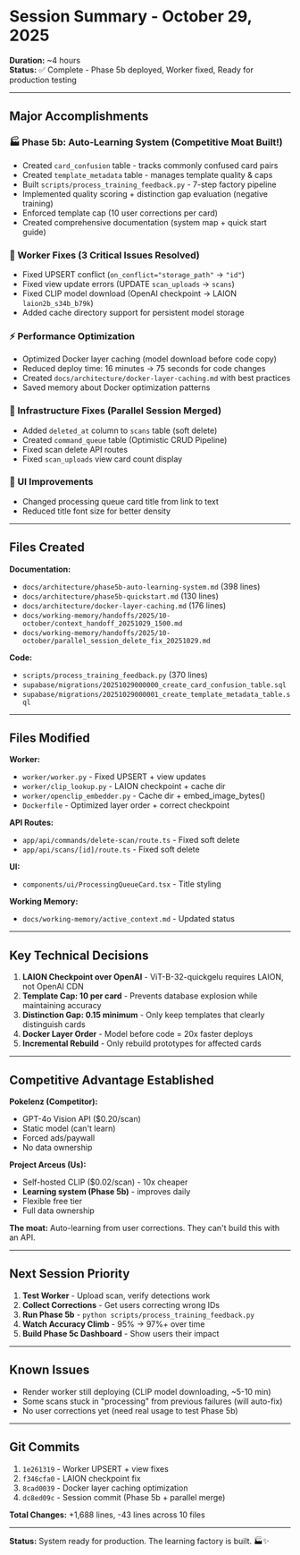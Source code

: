 # Session Summary - October 29, 2025

**Duration:** ~4 hours  
**Status:** ✅ Complete - Phase 5b deployed, Worker fixed, Ready for production testing

---

## Major Accomplishments

### 🏭 Phase 5b: Auto-Learning System (Competitive Moat Built!)
- Created `card_confusion` table - tracks commonly confused card pairs
- Created `template_metadata` table - manages template quality & caps
- Built `scripts/process_training_feedback.py` - 7-step factory pipeline
- Implemented quality scoring + distinction gap evaluation (negative training)
- Enforced template cap (10 user corrections per card)
- Created comprehensive documentation (system map + quick start guide)

### 🐛 Worker Fixes (3 Critical Issues Resolved)
- Fixed UPSERT conflict (`on_conflict="storage_path"` → `"id"`)
- Fixed view update errors (UPDATE `scan_uploads` → `scans`)
- Fixed CLIP model download (OpenAI checkpoint → LAION `laion2b_s34b_b79k`)
- Added cache directory support for persistent model storage

### ⚡ Performance Optimization
- Optimized Docker layer caching (model download before code copy)
- Reduced deploy time: 16 minutes → 75 seconds for code changes
- Created `docs/architecture/docker-layer-caching.md` with best practices
- Saved memory about Docker optimization patterns

### 🔧 Infrastructure Fixes (Parallel Session Merged)
- Added `deleted_at` column to `scans` table (soft delete)
- Created `command_queue` table (Optimistic CRUD Pipeline)
- Fixed scan delete API routes
- Fixed `scan_uploads` view card count display

### 🎨 UI Improvements
- Changed processing queue card title from link to text
- Reduced title font size for better density

---

## Files Created

**Documentation:**
- `docs/architecture/phase5b-auto-learning-system.md` (398 lines)
- `docs/architecture/phase5b-quickstart.md` (130 lines)
- `docs/architecture/docker-layer-caching.md` (176 lines)
- `docs/working-memory/handoffs/2025/10-october/context_handoff_20251029_1500.md`
- `docs/working-memory/handoffs/2025/10-october/parallel_session_delete_fix_20251029.md`

**Code:**
- `scripts/process_training_feedback.py` (370 lines)
- `supabase/migrations/20251029000000_create_card_confusion_table.sql`
- `supabase/migrations/20251029000001_create_template_metadata_table.sql`

---

## Files Modified

**Worker:**
- `worker/worker.py` - Fixed UPSERT + view updates
- `worker/clip_lookup.py` - LAION checkpoint + cache dir
- `worker/openclip_embedder.py` - Cache dir + embed_image_bytes()
- `Dockerfile` - Optimized layer order + correct checkpoint

**API Routes:**
- `app/api/commands/delete-scan/route.ts` - Fixed soft delete
- `app/api/scans/[id]/route.ts` - Fixed soft delete

**UI:**
- `components/ui/ProcessingQueueCard.tsx` - Title styling

**Working Memory:**
- `docs/working-memory/active_context.md` - Updated status

---

## Key Technical Decisions

1. **LAION Checkpoint over OpenAI** - ViT-B-32-quickgelu requires LAION, not OpenAI CDN
2. **Template Cap: 10 per card** - Prevents database explosion while maintaining accuracy
3. **Distinction Gap: 0.15 minimum** - Only keep templates that clearly distinguish cards
4. **Docker Layer Order** - Model before code = 20x faster deploys
5. **Incremental Rebuild** - Only rebuild prototypes for affected cards

---

## Competitive Advantage Established

**Pokelenz (Competitor):**
- GPT-4o Vision API ($0.20/scan)
- Static model (can't learn)
- Forced ads/paywall
- No data ownership

**Project Arceus (Us):**
- Self-hosted CLIP ($0.02/scan) - 10x cheaper
- **Learning system (Phase 5b)** - improves daily
- Flexible free tier
- Full data ownership

**The moat:** Auto-learning from user corrections. They can't build this with an API.

---

## Next Session Priority

1. **Test Worker** - Upload scan, verify detections work
2. **Collect Corrections** - Get users correcting wrong IDs
3. **Run Phase 5b** - `python scripts/process_training_feedback.py`
4. **Watch Accuracy Climb** - 95% → 97%+ over time
5. **Build Phase 5c Dashboard** - Show users their impact

---

## Known Issues

- Render worker still deploying (CLIP model downloading, ~5-10 min)
- Some scans stuck in "processing" from previous failures (will auto-fix)
- No user corrections yet (need real usage to test Phase 5b)

---

## Git Commits

1. `1e261319` - Worker UPSERT + view fixes
2. `f346cfa0` - LAION checkpoint fix
3. `8cad0039` - Docker layer caching optimization
4. `dc8ed09c` - Session commit (Phase 5b + parallel merge)

**Total Changes:** +1,688 lines, -43 lines across 10 files

---

**Status:** System ready for production. The learning factory is built. 🏭✨

